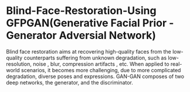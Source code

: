 # Blind-Face-Restoration-Using GFPGAN(Generative Facial Prior - Generator Adversial Network)
Blind face restoration aims at recovering high-quality
faces from the low-quality counterparts suffering from unknown degradation, such as low-resolution,
noise , blur, compression artifacts , etc.
When applied to real-world scenarios, it becomes more
challenging, due to more complicated degradation, diverse
poses and expressions.
GAN-GAN composes of two deep networks, the generator, and the discriminator.
